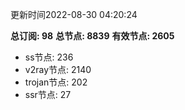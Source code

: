 更新时间2022-08-30 04:20:24

**总订阅: 98**
**总节点: 8839**
**有效节点: 2605**
- ss节点: 236
- v2ray节点: 2140
- trojan节点: 202
- ssr节点: 27
